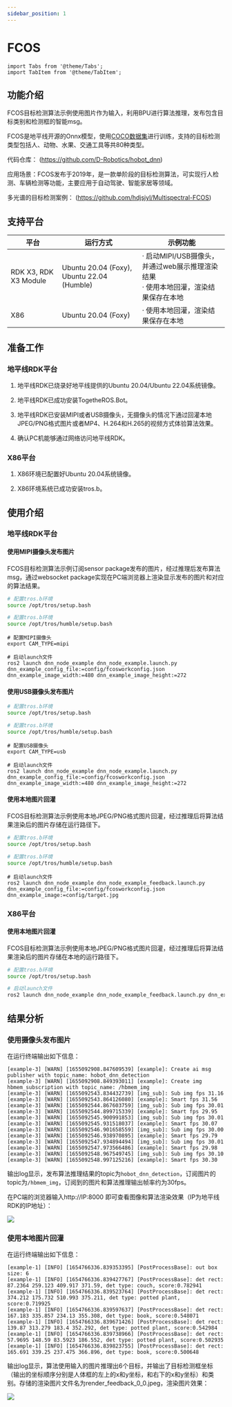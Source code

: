 ```yaml
---
sidebar_position: 1
---
```

# FCOS

```mdx-code-block
import Tabs from '@theme/Tabs';
import TabItem from '@theme/TabItem';
```

## 功能介绍

FCOS目标检测算法示例使用图片作为输入，利用BPU进行算法推理，发布包含目标类别和检测框的智能msg。

FCOS是地平线开源的Onnx模型，使用[COCO数据集](http://cocodataset.org/)进行训练，支持的目标检测类型包括人、动物、水果、交通工具等共80种类型。

代码仓库： (https://github.com/D-Robotics/hobot_dnn)

应用场景：FCOS发布于2019年，是一款单阶段的目标检测算法，可实现行人检测、车辆检测等功能，主要应用于自动驾驶、智能家居等领域。

多光谱的目标检测案例： (https://github.com/hdjsjyl/Multispectral-FCOS)

## 支持平台

| 平台                  | 运行方式     | 示例功能                                                     |
| --------------------- | ------------ | ------------------------------------------------------------ |
| RDK X3, RDK X3 Module | Ubuntu 20.04 (Foxy), Ubuntu 22.04 (Humble) | · 启动MIPI/USB摄像头，并通过web展示推理渲染结果<br/>· 使用本地回灌，渲染结果保存在本地 |
| X86                   | Ubuntu 20.04 (Foxy) | · 使用本地回灌，渲染结果保存在本地                           |

## 准备工作

### 地平线RDK平台

1. 地平线RDK已烧录好地平线提供的Ubuntu 20.04/Ubuntu 22.04系统镜像。

2. 地平线RDK已成功安装TogetheROS.Bot。

3. 地平线RDK已安装MIPI或者USB摄像头，无摄像头的情况下通过回灌本地JPEG/PNG格式图片或者MP4、H.264和H.265的视频方式体验算法效果。

4. 确认PC机能够通过网络访问地平线RDK。

### X86平台

1. X86环境已配置好Ubuntu 20.04系统镜像。

2. X86环境系统已成功安装tros.b。

## 使用介绍

### 地平线RDK平台

#### 使用MIPI摄像头发布图片

FCOS目标检测算法示例订阅sensor package发布的图片，经过推理后发布算法msg，通过websocket package实现在PC端浏览器上渲染显示发布的图片和对应的算法结果。


<Tabs groupId="tros-distro">
<TabItem value="foxy" label="Foxy">

```bash
# 配置tros.b环境
source /opt/tros/setup.bash
```

</TabItem>

<TabItem value="humble" label="Humble">

```bash
# 配置tros.b环境
source /opt/tros/humble/setup.bash
```

</TabItem>

</Tabs>

```shell
# 配置MIPI摄像头
export CAM_TYPE=mipi

# 启动launch文件
ros2 launch dnn_node_example dnn_node_example.launch.py dnn_example_config_file:=config/fcosworkconfig.json dnn_example_image_width:=480 dnn_example_image_height:=272
```

#### 使用USB摄像头发布图片


<Tabs groupId="tros-distro">
<TabItem value="foxy" label="Foxy">

```bash
# 配置tros.b环境
source /opt/tros/setup.bash
```

</TabItem>

<TabItem value="humble" label="Humble">

```bash
# 配置tros.b环境
source /opt/tros/humble/setup.bash
```

</TabItem>

</Tabs>

```shell
# 配置USB摄像头
export CAM_TYPE=usb

# 启动launch文件
ros2 launch dnn_node_example dnn_node_example.launch.py dnn_example_config_file:=config/fcosworkconfig.json dnn_example_image_width:=480 dnn_example_image_height:=272
```

#### 使用本地图片回灌

FCOS目标检测算法示例使用本地JPEG/PNG格式图片回灌，经过推理后将算法结果渲染后的图片存储在运行路径下。


<Tabs groupId="tros-distro">
<TabItem value="foxy" label="Foxy">

```bash
# 配置tros.b环境
source /opt/tros/setup.bash
```

</TabItem>

<TabItem value="humble" label="Humble">

```bash
# 配置tros.b环境
source /opt/tros/humble/setup.bash
```

</TabItem>

</Tabs>

```shell
# 启动launch文件
ros2 launch dnn_node_example dnn_node_example_feedback.launch.py dnn_example_config_file:=config/fcosworkconfig.json dnn_example_image:=config/target.jpg
```

### X86平台

#### 使用本地图片回灌

FCOS目标检测算法示例使用本地JPEG/PNG格式图片回灌，经过推理后将算法结果渲染后的图片存储在本地的运行路径下。

```bash
# 配置tros.b环境
source /opt/tros/setup.bash

# 启动launch文件
ros2 launch dnn_node_example dnn_node_example_feedback.launch.py dnn_example_config_file:=config/fcosworkconfig.json dnn_example_image:=config/target.jpg
```

## 结果分析

### 使用摄像头发布图片

在运行终端输出如下信息：

```text
[example-3] [WARN] [1655092908.847609539] [example]: Create ai msg publisher with topic_name: hobot_dnn_detection
[example-3] [WARN] [1655092908.849393011] [example]: Create img hbmem_subscription with topic_name: /hbmem_img
[example-3] [WARN] [1655092543.834432739] [img_sub]: Sub img fps 31.16
[example-3] [WARN] [1655092543.864126080] [example]: Smart fps 31.56
[example-3] [WARN] [1655092544.867603759] [img_sub]: Sub img fps 30.01
[example-3] [WARN] [1655092544.899715339] [example]: Smart fps 29.95
[example-3] [WARN] [1655092545.900991853] [img_sub]: Sub img fps 30.01
[example-3] [WARN] [1655092545.931518037] [example]: Smart fps 30.07
[example-3] [WARN] [1655092546.901658559] [img_sub]: Sub img fps 30.00
[example-3] [WARN] [1655092546.938970895] [example]: Smart fps 29.79
[example-3] [WARN] [1655092547.934894494] [img_sub]: Sub img fps 30.01
[example-3] [WARN] [1655092547.973566486] [example]: Smart fps 29.98
[example-3] [WARN] [1655092548.967549745] [img_sub]: Sub img fps 30.10
[example-3] [WARN] [1655092548.997125216] [example]: Smart fps 30.30

```

输出log显示，发布算法推理结果的topic为`hobot_dnn_detection`，订阅图片的topic为`/hbmem_img`，订阅到的图片和算法推理输出帧率约为30fps。

在PC端的浏览器输入http://IP:8000 即可查看图像和算法渲染效果（IP为地平线RDK的IP地址）：

![](./image/box_basic/fcos_render_web.jpeg)

### 使用本地图片回灌

在运行终端输出如下信息：

```text
[example-1] [INFO] [1654766336.839353395] [PostProcessBase]: out box size: 6
[example-1] [INFO] [1654766336.839427767] [PostProcessBase]: det rect: 87.2364 259.123 409.917 371.59, det type: couch, score:0.782941
[example-1] [INFO] [1654766336.839523764] [PostProcessBase]: det rect: 374.212 175.732 510.993 375.211, det type: potted plant, score:0.719925
[example-1] [INFO] [1654766336.839597637] [PostProcessBase]: det rect: 167.183 335.857 234.13 355.308, det type: book, score:0.548071
[example-1] [INFO] [1654766336.839671426] [PostProcessBase]: det rect: 139.87 313.279 183.4 352.292, det type: potted plant, score:0.542984
[example-1] [INFO] [1654766336.839738966] [PostProcessBase]: det rect: 57.9695 148.59 83.5923 186.552, det type: potted plant, score:0.502935
[example-1] [INFO] [1654766336.839823755] [PostProcessBase]: det rect: 165.691 339.25 237.475 366.896, det type: book, score:0.500648
```

输出log显示，算法使用输入的图片推理出6个目标，并输出了目标检测框坐标（输出的坐标顺序分别是人体框的左上的x和y坐标，和右下的x和y坐标）和类别。存储的渲染图片文件名为render_feedback_0_0.jpeg，渲染图片效果：

![](./image/box_basic/fcos_render_feedback.jpeg)
